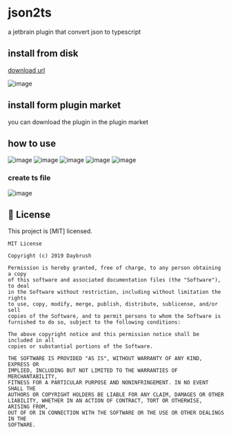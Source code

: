 # json2ts
a jetbrain plugin that convert json to typescript
## install from disk
[download url](https://github.com/boneVidy/json2ts/releases) 

![image](https://github.com/boneVidy/json2ts/blob/master/docs/install_from_disk.png)
## install form plugin market
you can download the plugin in the plugin market
## how to use
<!-- ![image](https://github.com/boneVidy/json2ts/blob/master/docs/screen.gif) -->
![image](https://github.com/boneVidy/json2ts/blob/master/docs/step1.webp)
![image](https://github.com/boneVidy/json2ts/blob/master/docs/step2.webp)
![image](https://github.com/boneVidy/json2ts/blob/master/docs/step3.webp)
![image](https://github.com/boneVidy/json2ts/blob/master/docs/step4.webp)
![image](https://github.com/boneVidy/json2ts/blob/master/docs/step5.webp)
### create ts file
![image](https://github.com/boneVidy/json2ts/blob/master/docs/tsfile.png)

## 📝 License

This project is [MIT] licensed.

```
MIT License

Copyright (c) 2019 Daybrush

Permission is hereby granted, free of charge, to any person obtaining a copy
of this software and associated documentation files (the "Software"), to deal
in the Software without restriction, including without limitation the rights
to use, copy, modify, merge, publish, distribute, sublicense, and/or sell
copies of the Software, and to permit persons to whom the Software is
furnished to do so, subject to the following conditions:

The above copyright notice and this permission notice shall be included in all
copies or substantial portions of the Software.

THE SOFTWARE IS PROVIDED "AS IS", WITHOUT WARRANTY OF ANY KIND, EXPRESS OR
IMPLIED, INCLUDING BUT NOT LIMITED TO THE WARRANTIES OF MERCHANTABILITY,
FITNESS FOR A PARTICULAR PURPOSE AND NONINFRINGEMENT. IN NO EVENT SHALL THE
AUTHORS OR COPYRIGHT HOLDERS BE LIABLE FOR ANY CLAIM, DAMAGES OR OTHER
LIABILITY, WHETHER IN AN ACTION OF CONTRACT, TORT OR OTHERWISE, ARISING FROM,
OUT OF OR IN CONNECTION WITH THE SOFTWARE OR THE USE OR OTHER DEALINGS IN THE
SOFTWARE.
